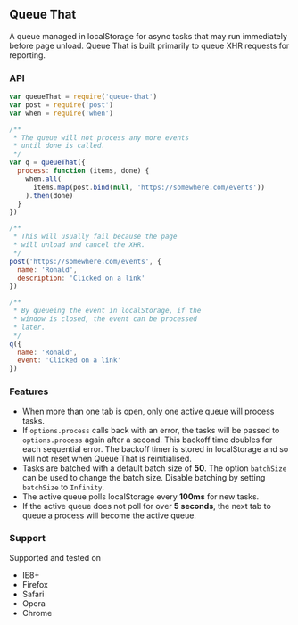 Queue That
----------

A queue managed in localStorage for async tasks that may run immediately before page unload.
Queue That is built primarily to queue XHR requests for reporting.

### API

```javascript
var queueThat = require('queue-that')
var post = require('post')
var when = require('when')

/**
 * The queue will not process any more events
 * until done is called.
 */
var q = queueThat({
  process: function (items, done) {
    when.all(
      items.map(post.bind(null, 'https://somewhere.com/events'))
    ).then(done)
  }
})

/**
 * This will usually fail because the page
 * will unload and cancel the XHR.
 */
post('https://somewhere.com/events', {
  name: 'Ronald',
  description: 'Clicked on a link'
})

/**
 * By queueing the event in localStorage, if the
 * window is closed, the event can be processed
 * later.
 */
q({
  name: 'Ronald',
  event: 'Clicked on a link'
})
```

### Features

- When more than one tab is open, only one active queue will process tasks.
- If `options.process` calls back with an error, the tasks will be passed to `options.process`
  again after a second. This backoff time doubles for each sequential error. The backoff timer is
  stored in localStorage and so will not reset when Queue That is reinitialised.
- Tasks are batched with a default batch size of **50**. The option `batchSize` can be used to change
  the batch size. Disable batching by setting `batchSize` to `Infinity`.
- The active queue polls localStorage every **100ms** for new tasks.
- If the active queue does not poll for over **5 seconds**, the next tab to queue
  a process will become the active queue.

### Support

Supported and tested on

- IE8+
- Firefox
- Safari
- Opera
- Chrome
